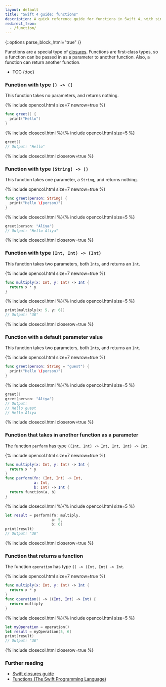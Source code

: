 ```yaml
---
layout: default
title: "Swift 4 guide: functions"
description: A quick reference guide for functions in Swift 4, with simple examples and functional examples.
redirect_from:
  - /function/
---
```

{::options parse_block_html="true" /}

Functions are a special type of [closures](/swift-closures"). Functions are first-class types, so a function can be passed in as a parameter to another function. Also, a function can return another function.

* TOC
{:toc}

### Function with type `() -> ()`

This function takes no parameters, and returns nothing.

{% include opencol.html size=7 newrow=true %}
```swift
func greet() {
  print("Hello")
}
```
{% include closecol.html %}{% include opencol.html size=5 %}
```swift
greet()
// Output: "Hello"
```
{% include closecol.html closerow=true %}

### Function with type `(String) -> ()`

This function takes one parameter, a `String`, and returns nothing.

{% include opencol.html size=7 newrow=true %}
```swift
func greet(person: String) {
  print("Hello \(person)")
}
```
{% include closecol.html %}{% include opencol.html size=5 %}
```swift
greet(person: "Aliya")
// Output: "Hello Aliya"
```
{% include closecol.html closerow=true %}

### Function with type `(Int, Int) -> (Int)`

This function takes two parameters, both `Ints`, and returns an `Int`.

{% include opencol.html size=7 newrow=true %}
```swift
func multiply(x: Int, y: Int) -> Int {
  return x * y
}
```
{% include closecol.html %}{% include opencol.html size=5 %}
```swift
print(multiply(x: 5, y: 6))
// Output: "30"
```
{% include closecol.html closerow=true %}

### Function with a default parameter value

This function takes two parameters, both `Ints`, and returns an `Int`.

{% include opencol.html size=7 newrow=true %}
```swift
func greet(person: String = "guest") {
  print("Hello \(person)")
}
```

{% include closecol.html %}{% include opencol.html size=5 %}
```swift
greet()
greet(person: "Aliya")
// Output:
// Hello guest
// Hello Aliya
```
{% include closecol.html closerow=true %}

### Function that takes in another function as a parameter

The function `perform` has type `((Int, Int) -> Int, Int, Int) -> Int`.

{% include opencol.html size=7 newrow=true %}
```swift
func multiply(x: Int, y: Int) -> Int {
  return x * y
}
func perform(fn: (Int, Int) -> Int, 
             a: Int, 
             b: Int) -> Int {
  return function(a, b)
}
```

{% include closecol.html %}{% include opencol.html size=5 %}
```swift
let result = perform(fn: multiply, 
                     a: 5, 
                     b: 6)
print(result)
// Output: "30"
```
{% include closecol.html closerow=true %}

### Function that returns a function

The function `operation` has type `() -> (Int, Int) -> Int`.

{% include opencol.html size=7 newrow=true %}
```swift
func multiply(x: Int, y: Int) -> Int {
  return x * y
}
func operation() -> ((Int, Int) -> Int) {
  return multiply
}
```

{% include closecol.html %}{% include opencol.html size=5 %}
```swift
let myOperation = operation()
let result = myOperation(5, 6)
print(result)
// Output: "30"
```
{% include closecol.html closerow=true %}

### Further reading

* [Swift closures guide](/swift-closures")
* [Functions (The Swift Programming Language)](https://developer.apple.com/library/content/documentation/Swift/Conceptual/Swift_Programming_Language/Functions.html)
